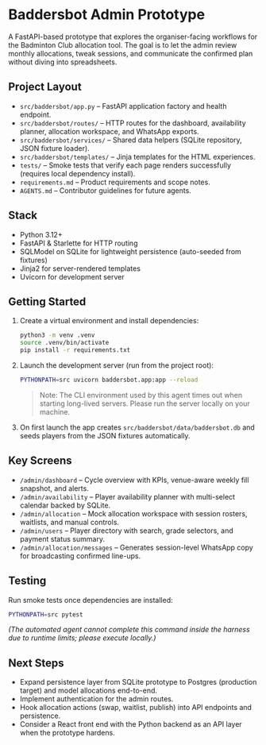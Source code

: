 # Baddersbot Admin Prototype

A FastAPI-based prototype that explores the organiser-facing workflows for the Badminton Club allocation tool. The goal is to let the admin review monthly allocations, tweak sessions, and communicate the confirmed plan without diving into spreadsheets.

## Project Layout

- `src/baddersbot/app.py` – FastAPI application factory and health endpoint.
- `src/baddersbot/routes/` – HTTP routes for the dashboard, availability planner, allocation workspace, and WhatsApp exports.
- `src/baddersbot/services/` – Shared data helpers (SQLite repository, JSON fixture loader).
- `src/baddersbot/templates/` – Jinja templates for the HTML experiences.
- `tests/` – Smoke tests that verify each page renders successfully (requires local dependency install).
- `requirements.md` – Product requirements and scope notes.
- `AGENTS.md` – Contributor guidelines for future agents.

## Stack

- Python 3.12+
- FastAPI & Starlette for HTTP routing
- SQLModel on SQLite for lightweight persistence (auto-seeded from fixtures)
- Jinja2 for server-rendered templates
- Uvicorn for development server

## Getting Started

1. Create a virtual environment and install dependencies:
   ```bash
   python3 -m venv .venv
   source .venv/bin/activate
   pip install -r requirements.txt
   ```
2. Launch the development server (run from the project root):
   ```bash
   PYTHONPATH=src uvicorn baddersbot.app:app --reload
   ```
   > Note: The CLI environment used by this agent times out when starting long-lived servers. Please run the server locally on your machine.
3. On first launch the app creates `src/baddersbot/data/baddersbot.db` and seeds players from the JSON fixtures automatically.

## Key Screens

- `/admin/dashboard` – Cycle overview with KPIs, venue-aware weekly fill snapshot, and alerts.
- `/admin/availability` – Player availability planner with multi-select calendar backed by SQLite.
- `/admin/allocation` – Mock allocation workspace with session rosters, waitlists, and manual controls.
- `/admin/users` – Player directory with search, grade selectors, and payment status summary.
- `/admin/allocation/messages` – Generates session-level WhatsApp copy for broadcasting confirmed line-ups.

## Testing

Run smoke tests once dependencies are installed:
```bash
PYTHONPATH=src pytest
```
*(The automated agent cannot complete this command inside the harness due to runtime limits; please execute locally.)*

## Next Steps

- Expand persistence layer from SQLite prototype to Postgres (production target) and model allocations end-to-end.
- Implement authentication for the admin routes.
- Hook allocation actions (swap, waitlist, publish) into API endpoints and persistence.
- Consider a React front end with the Python backend as an API layer when the prototype hardens.
